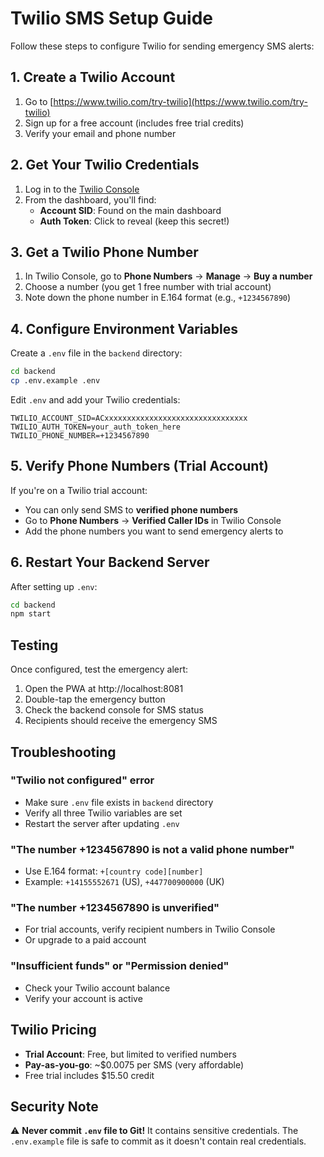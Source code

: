 # Twilio SMS Setup Guide

Follow these steps to configure Twilio for sending emergency SMS alerts:

## 1. Create a Twilio Account

1. Go to [https://www.twilio.com/try-twilio](https://www.twilio.com/try-twilio)
2. Sign up for a free account (includes free trial credits)
3. Verify your email and phone number

## 2. Get Your Twilio Credentials

1. Log in to the [Twilio Console](https://console.twilio.com/)
2. From the dashboard, you'll find:
   - **Account SID**: Found on the main dashboard
   - **Auth Token**: Click to reveal (keep this secret!)

## 3. Get a Twilio Phone Number

1. In Twilio Console, go to **Phone Numbers** → **Manage** → **Buy a number**
2. Choose a number (you get 1 free number with trial account)
3. Note down the phone number in E.164 format (e.g., `+1234567890`)

## 4. Configure Environment Variables

Create a `.env` file in the `backend` directory:

```bash
cd backend
cp .env.example .env
```

Edit `.env` and add your Twilio credentials:

```env
TWILIO_ACCOUNT_SID=ACxxxxxxxxxxxxxxxxxxxxxxxxxxxxxxxx
TWILIO_AUTH_TOKEN=your_auth_token_here
TWILIO_PHONE_NUMBER=+1234567890
```

## 5. Verify Phone Numbers (Trial Account)

If you're on a Twilio trial account:
- You can only send SMS to **verified phone numbers**
- Go to **Phone Numbers** → **Verified Caller IDs** in Twilio Console
- Add the phone numbers you want to send emergency alerts to

## 6. Restart Your Backend Server

After setting up `.env`:

```bash
cd backend
npm start
```

## Testing

Once configured, test the emergency alert:
1. Open the PWA at http://localhost:8081
2. Double-tap the emergency button
3. Check the backend console for SMS status
4. Recipients should receive the emergency SMS

## Troubleshooting

### "Twilio not configured" error
- Make sure `.env` file exists in `backend` directory
- Verify all three Twilio variables are set
- Restart the server after updating `.env`

### "The number +1234567890 is not a valid phone number"
- Use E.164 format: `+[country code][number]`
- Example: `+14155552671` (US), `+447700900000` (UK)

### "The number +1234567890 is unverified"
- For trial accounts, verify recipient numbers in Twilio Console
- Or upgrade to a paid account

### "Insufficient funds" or "Permission denied"
- Check your Twilio account balance
- Verify your account is active

## Twilio Pricing

- **Trial Account**: Free, but limited to verified numbers
- **Pay-as-you-go**: ~$0.0075 per SMS (very affordable)
- Free trial includes $15.50 credit

## Security Note

⚠️ **Never commit `.env` file to Git!** It contains sensitive credentials.
The `.env.example` file is safe to commit as it doesn't contain real credentials.

